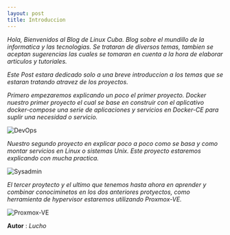 ```yaml
---
layout: post
title: Introduccion
---
```


_Hola, Bienvenidos al Blog de Linux Cuba. Blog sobre el mundillo de la informatica y las tecnologias. Se trataran de diversos temas, tambien se aceptan sugerencias las cuales se tomaran en cuenta a la hora de elaborar articulos y tutoriales._

_Este Post estara dedicado solo a una breve introduccion a los temas que se estaran tratando atravez de los proyectos._

_Primero empezaremos explicando un poco el primer proyecto. Docker nuestro primer proyecto el cual se base en construir con el aplicativo docker-compose una serie de aplicaciones y servicios en Docker-CE para suplir una necesidad o servicio._

![DevOps](https://cdn.hipwallpaper.com/i/91/97/hxd5Ls.jpg)

_Nuestro segundo proyecto en explicar poco a poco como se basa y como montar servicios en Linux o sistemas Unix. Este proyecto estaremos explicando con mucha practica._

![Sysadmin](https://www.hostgator.mx/blog/wp-content/uploads/2017/07/SysAdmin_Blog.jpg)

_El tercer proytecto y el ultimo que tenemos hasta ahora en aprender y combinar conociminetos en los dos anteriores protyectos, como herramienta de hypervisor estaremos utilizando Proxmox-VE._

![Proxmox-VE](https://www.unixmen.com/wp-content/uploads/2015/07/Proxmox.png)

**Autor** : _Lucho_